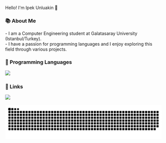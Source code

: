 Hello! I'm Ipek Unluakin 👋

<h3 align="left">📚 About Me</h3>
- I am a Computer Engineering student at Galatasaray University (Istanbul/Turkey).<br>
- I have a passion for programming languages and I enjoy exploring this field through various projects.

<h3 align="left">🚀 Programming Languages</h3>
<p align="left">
    <img src="https://skillicons.dev/icons?i=c,cpp,java,python" />
</p>
<h3 align="left">🔗 Links</h3>
<p align="left">
    <a href="https://www.linkedin.com/in/ipekunluakin/">
        <img src="https://skillicons.dev/icons?i=linkedin" />
    </a>
</p>


<picture>
  <source
    media="(prefers-color-scheme: dark)"
    srcset="https://raw.githubusercontent.com/platane/snk/output/github-contribution-grid-snake-dark.svg"
  />
  <source
    media="(prefers-color-scheme: light)"
    srcset="https://raw.githubusercontent.com/platane/snk/output/github-contribution-grid-snake.svg"
  />
  <img
    alt="github contribution grid snake animation"
    src="https://raw.githubusercontent.com/platane/snk/output/github-contribution-grid-snake.svg"
  />
</picture>



     
  
